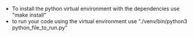 * To install the python virtual environment with the dependencies use "make install"
* to run your code using the virtual environment use "./venv/bin/python3 python_file_to_run.py"